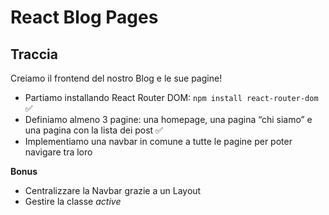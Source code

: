 # React Blog Pages
## Traccia
Creiamo il frontend del nostro Blog e le sue pagine!
- Partiamo installando React Router DOM: `npm install react-router-dom` ✅
- Definiamo almeno 3 pagine: una homepage, una pagina “chi siamo” e una pagina con la lista dei post ✅
- Implementiamo una navbar in comune a tutte le pagine per poter navigare tra loro

**Bonus**
- Centralizzare la Navbar grazie a un Layout
- Gestire la classe *active*